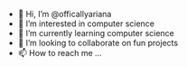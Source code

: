 - 👋 Hi, I’m @officallyariana
- 👀 I’m interested in computer science
- 🌱 I’m currently learning computer science
- 💞️ I’m looking to collaborate on fun projects 
- 📫 How to reach me ...

<!---
officallyariana/officallyariana is a ✨ special ✨ repository because its `README.md` (this file) appears on your GitHub profile.
You can click the Preview link to take a look at your changes.
--->
